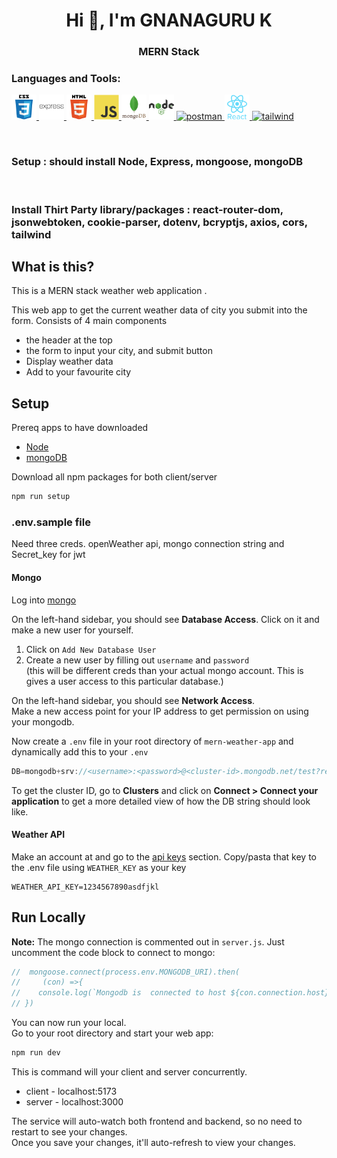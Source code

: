 <h1 align="center">Hi 👋, I'm GNANAGURU K</h1>
<h3 align="center">MERN Stack</h3>


<p align="left">
</p>

<h3 align="left">Languages and Tools:</h3>
<p align="left"> <a href="https://www.w3schools.com/css/" target="_blank" rel="noreferrer"> <img src="https://raw.githubusercontent.com/devicons/devicon/master/icons/css3/css3-original-wordmark.svg" alt="css3" width="40" height="40"/> </a> <a href="https://expressjs.com" target="_blank" rel="noreferrer"> <img src="https://raw.githubusercontent.com/devicons/devicon/master/icons/express/express-original-wordmark.svg" alt="express" width="40" height="40"/> </a> <a href="https://www.w3.org/html/" target="_blank" rel="noreferrer"> <img src="https://raw.githubusercontent.com/devicons/devicon/master/icons/html5/html5-original-wordmark.svg" alt="html5" width="40" height="40"/> </a> <a href="https://developer.mozilla.org/en-US/docs/Web/JavaScript" target="_blank" rel="noreferrer"> <img src="https://raw.githubusercontent.com/devicons/devicon/master/icons/javascript/javascript-original.svg" alt="javascript" width="40" height="40"/> </a> <a href="https://www.mongodb.com/" target="_blank" rel="noreferrer"> <img src="https://raw.githubusercontent.com/devicons/devicon/master/icons/mongodb/mongodb-original-wordmark.svg" alt="mongodb" width="40" height="40"/> </a> <a href="https://nodejs.org" target="_blank" rel="noreferrer"> <img src="https://raw.githubusercontent.com/devicons/devicon/master/icons/nodejs/nodejs-original-wordmark.svg" alt="nodejs" width="40" height="40"/> </a> <a href="https://postman.com" target="_blank" rel="noreferrer"> <img src="https://www.vectorlogo.zone/logos/getpostman/getpostman-icon.svg" alt="postman" width="40" height="40"/> </a> <a href="https://reactjs.org/" target="_blank" rel="noreferrer"> <img src="https://raw.githubusercontent.com/devicons/devicon/master/icons/react/react-original-wordmark.svg" alt="react" width="40" height="40"/> </a> <a href="https://tailwindcss.com/" target="_blank" rel="noreferrer"> <img src="https://www.vectorlogo.zone/logos/tailwindcss/tailwindcss-icon.svg" alt="tailwind" width="40" height="40"/> </a> </p>


<br/>
<h3> Setup : should install Node, Express, mongoose, mongoDB</h3>
<br/>
<h3> Install Thirt Party library/packages :  react-router-dom, jsonwebtoken, cookie-parser, dotenv, bcryptjs, axios, cors, tailwind</h3>

## What is this?
This is a MERN stack weather web application .

This web app to get the current weather data of city you submit into the form.
 Consists of 4 main components
 - the header at the top
 - the form to input your city, and submit button
 - Display weather data
 - Add to your favourite city

## Setup
Prereq apps to have downloaded
- [Node](https://nodejs.org/en/) 
- [mongoDB]([https://git-scm.com/downloads](https://www.mongodb.com/))


Download all npm packages for both client/server
```javascript
npm run setup
```

### .env.sample file
Need three creds. openWeather api, mongo connection string and Secret_key for jwt

#### Mongo
Log into [mongo](https://account.mongodb.com/account/login)

On the left-hand sidebar, you should see **Database Access**. Click on it and make a new user for yourself.  
1. Click on `Add New Database User`
2. Create a new user by filling out `username` and `password`  
(this will be different creds than your actual mongo account. This is gives a user access to this particular database.)

On the left-hand sidebar, you should see **Network Access**.  
Make a new access point for your IP address to get permission on using your mongodb.

Now create a `.env` file in your root directory of `mern-weather-app` and dynamically add this to your `.env`
```javascript
DB=mongodb+srv://<username>:<password>@<cluster-id>.mongodb.net/test?retryWrites=true&w=majority
```
To get the cluster ID, go to **Clusters** and click on **Connect > Connect your application** to get a more detailed view of how the DB string should look like. 

#### Weather API
Make an account at   and go to the [api keys](https://home.openweathermap.org/api_keys) section.
Copy/pasta that key to the .env file using `WEATHER_KEY` as your key
```
WEATHER_API_KEY=1234567890asdfjkl
```

## Run Locally
**Note:** The mongo connection is commented out in `server.js`. Just uncomment the code block to connect to mongo:
```javascript
//  mongoose.connect(process.env.MONGODB_URI).then(
//     (con) =>{
//    console.log(`Mongodb is  connected to host ${con.connection.host}`)
// })
```

You can now run your local.  
Go to your root directory and start your web app:
```javascript
npm run dev
```
This is command will your client and server concurrently. 
- client - localhost:5173
- server - localhost:3000

The service will auto-watch both frontend and backend, so no need to restart to see your changes.  
Once you save your changes, it'll auto-refresh to view your changes.


